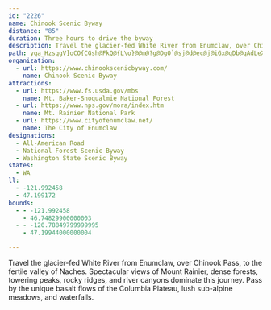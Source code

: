```yaml
---
id: "2226"
name: Chinook Scenic Byway
distance: "85"
duration: Three hours to drive the byway
description: Travel the glacier-fed White River from Enumclaw, over Chinook Pass, to the fertile valley of Naches. Spectacular views of Mount Rainier, dense forests, towering peaks, rocky ridges, and river canyons dominate this journey. Pass by the unique basalt flows of the Columbia Plateau, lush sub-alpine meadows, and waterfalls.
path: yqa_HzsqgV]oCO{CGsh@FkQ@{L\o}@@m@?g@DgO`@sj@d@ec@j@iGx@qDb@qAdLeX~@iDb@_CX_B`@aF\{Q^mDx@aFnAeE~B{EdYk_@nRuVnLoMf`@ka@vAgArGsCrAeAxAgBlEoHbCsBpl@eTxBoA|AyAtA_B|@sBxAsEn@uGh@yNj@aObOuxDb@wETcBz@yDb@uAhAsClAwBtPeVtAsClAmDx@gDbHec@l@qCpHmX^yBJkALmC?_BOaD}DiXiBiJs@qC_@_A}BmDkQkU}@eBu@gDSgAeAgMc@gGEgA@eFfAiS@gBIsDWyBc@aBs@oB{@aBiZy`@aCuD{A_D}Nq_@yAgEw@qCiCiNoAoFs@_C_BaDiCmDwBiDo@oAqLkZuLwYiDkJiAiGMeC?{@l@sQP_CVgBz@mDpMsf@jB{GpUgw@tBaHpKs[x@aF`A_Kf@oB^kAr@wArGeLnA_D^yAL_AXkEJm_@OmC]uCeAeGKgACcABiDTyATsArAkDrGuLtGoMt@gCbBmHXeChAaH~@uDhMk`@hB_JbFsYpJos@Z}EHoEa@_f@@gFf@mN`Bk^RcGLaIj@k|@I_FKkBo@yDiAsEwYuaA}@yBsF{Ji@_By@gEMyA?sDVeCh@eD~BiIx@qBhAoBrEqGdHcLhhAotBbh@e`AnPcVtKsNdAgA|GsD~s@q]bFgC`BmA|C_D~BsCpFeIlDqDdPaTnEmF`FiH`HkNrAiBdAkBrAeBrB_C~EsEjBuAhEuDxDyDjJuK|CmCjKkInBkAxCsArb@uNrAs@t@g@f@_@lEsDjG}Ff@[PIz@c@n@SPEZGdE]vTq@nTcA~L_@dDc@pDgAlFsCnPgNfHiF|@e@~Bs@|F}@~OYvFg@bR_D|K{ArBk@vF{CvEwAtASjF_@`JMnAY~BkAjHoGxA_AbFeB`FqArB[|AKdOEnAQpIiC|KsDlEqBpD{B|DsDvEaGtNiS|Zya@hAiBrA{C^qAx@iDj@mEVgE?uNHsBP_CfAgFtA_ElCgHvZkv@rBsErAsBxCmDlBsAxBeArHkBvAk@`^}TlEyAbDu@~O_BvCCnAJ~@VpDtA|EjChBr@dCp@vD`@|TVtCL`D\rB^vEzArBjA`OvG|RdIdEnBzIhD|ExAjIlA`ZfCnNlBhDJrCMxAU`FuA~WuMfQ_JdNgIdDgCxKwJpHkFbDkBrEoAnACfEj@rBl@tDhB|B`CrA`BjFfJt@v@vDfCpIfDxA^vOnCzEh@rAX~BLvEGfOq@dIq@vFIhRqD|DGhTJlStBfKrArAj@hDrBpD~A|InAhQdFry@|KhFhApDlA|YnSzFzEbExDnA~@xBr@jDf@rElB~Ah@vETlHVpC?`\sH|GoDlDsCd@K~B?vE]bC[lDmA~LkAn@Q~E{CpGy@xAKxAFlR~G|AJ~@En@YdA}@`C}Cj@]l@GvWhDxChAnANx@Eh@O\Wz@s@`@k@JG~AgFXwDCoDUsA]cAuB}DsA}CcGwNSw@UcB@yBLqA~DqR`DaK~@_AfCs@z@i@vAsAp@[VYTk@DsAKk@q@{@u@K_ExAa@Xo@JeAx@cAzByBbM_@bAwEhGeAvC_@tBI|A?hBbC`Pd@lEvDlMHt@Cv@Uf@c@X[Di@S}@gB}DyJe@mBi@{DgC{REeBBoArBaJd@iAlBoCXw@tBoI^_CDsAGqAy@sDSoAE_A@kAf@oCZe@jIyFr@y@Ts@HgBMeAe@mA}CwFeAoAiBs@iAWwCEeAPmAf@oA~@kCdAuCSiALmF`DkDpDu@`@_ARoA?gAa@cJoKi@c@}DuAqDeCiCgC_DsD}CqEwHwNqC_FmFuOo@cDiAeE}B{H}FyNKaAEgESsAy@eDi@yE_@mBe@aBq@yAe@eBoA{GyBiJgIa]}Fa]sA{LiAoR_A_I}@mXSqCiCqUe@kHy@cHMmBo@mRYaa@QqGwAwRUgG_@eE_BqN}@kGsBeJeB}G{EiOyUoj@}EiK_BkEgAuEmDyS_BuG_B{EqB_FuEgKq@{B[gDDmKAuC]eCo@gBsEkGiBoBqDiC{A_Cq@wBUwBEsC@gBVmC~@sGNwBD{AKsDcE_]WmEe@_d@_@ea@?gBUsI_AiI}DiXmA_Ie@uBwAqEmB{EiGcMiDyFqBeBuCsAsTiImAwA}C{FiCmD_AeAs@k@yPqJiHsEsAcB}@}BmKc]}_@ylA_GqRuFuTwMoj@kJ{ZSmBU}Pe@qDy@aCcEoFsAwBwAyCg@uAm@_CwFe\_g@muBcV}bAsMik@uAaKsOouAkBcKM}AIgDv@{rAYaCoA_FW_BEuADkA|@uHD_EKmBm@yFUkA_BuEWsBUaQHcJ}Bq]EeBDkBR{BXgAz@yB\mAX}ADo@@kAq@}Y]aCk@mCwFyPm@sB[iCmCiXM_Ay@mDq@sBs@cBqDcGgH}TQkAMaBBm@ReC~@yENmBI_DyAuOo@{FUqAwQqr@a@yBM_AEkDd@oLAgF_@gFwAcPO_EIcJO_FyAmNUoF@_CjBy\@sAEiCy@}HsEi]{Lsz@SyBYmGAuIT}FdDgh@PaE?oFMwA_AmFiAaDaDsDmFgDe@m@oAsB_AsDcEqXy@yDa@mAoDkHUaAWeCLmCTaAbAeCZkAVsCCyBu@sGcCuOs@iGEqBNaG?uC_AaHGyEKmBYcBk@}AkDmF[w@c@aC?eBH{ARwAd@kAr@gA`NaNl@a@nB]x@Hr@Nd@Xr@p@bEfFx@p@dBdAlA`@rBd@hTfBxPp@bZn@lAIxAk@|BmBj@y@lAmCbC{HzAcEzC{EhBsBhGuF`AeA`ByBpVy^bDwD`FsEnAmBpG{NnCiEvAgBnPmPrCmBvJyDn@MbBMlI^|BWrBs@lBkAnAeAnBoCrBwEbEiH|EuH`FaGvCkCxY}UdJ_GbAgAdA{A~@oBn@oBfBaHx@wBjLcRvHqOxC_EvAmArCcBhC{@~@ShAElCPdBr@dGrEjBl@bDPbAKhC}@|AaAhBgCvByDnEaLx@_BfBmCbHuIvCgFfO_a@|DyNbA_CrBoCpHaFrBqClAmC~C{IpKiUfAyAnEiEfBqCn@yAb@uA~BgMrBuJdBgG`D}GrCuEdCuFjIaWvAaDhDeFtBuBtNoKl@q@lAyB|D{IvJcVh@sBTqAXcDNyGXoSPoC^cAXe@v@g@hAYz@LzCpAdAL~AMrAk@rA_B^aAxAmExByIl@{Az@kA|AgA~\iOnDwBn@k@~AuBtEgInAgBbR}StAiCh@{AXmAvHyb@hAsFj@qB|Pmb@n@gArBeCbBsAvGyDfKaH~IoFnBq@hBStA?zGl@nFd@b@D|BGvAUzAc@~BoApF}Cp@]vH_GbB_AtCeAnEi@rFOfCWjAWlAm@vAiA`HkGzHcHpH}GvGeFzMqIjIkF`MeIhF_D~AaAdBoAvBeBvBgBfA_A~AuAzCiCxCgCbFkEtCeCz@u@~D}CpCqAfCU|A]nAm@bAq@j@k@bDeFnAqBhAgB`AmAhAoAtCgChAcAdDmCjAeA|@{@fCeDbAeAxAsAbBaA`Ac@~@]vIwC`IoCdAe@p@c@v@m@h@m@l@{@r@qAp@cBlBcGtDyKhCsGrZoo@bEgI|AsEhA}GvBmP|CqTbVi~A~AmGtAyDrLyYvF{LlF{IlHqJfDwDtAoArCuAfI}@lCs@fCaAnBkAxB_BbB_BrBaCnAeBhAoB|f@_~@n@wAxAyDr@aClUibA~CiTlA}GzAsFrKw]dAgC^e@tAaAp@Qz@?l@JxAz@h@h@vE`GhB`AbBV~A?zA]x@a@bB}AfAcBnD_KrCmIfDoKx@uBrAiC|EiIvGgI`@q@v@cBx@sCdDgNxAaH`@eC~@cJ`H{{@`@oGb@sKXou@
organization:
  - url: https://www.chinookscenicbyway.com/
    name: Chinook Scenic Byway
attractions:
  - url: https://www.fs.usda.gov/mbs
    name: Mt. Baker-Snoqualmie National Forest
  - url: https://www.nps.gov/mora/index.htm
    name: Mt. Rainier National Park
  - url: https://www.cityofenumclaw.net/
    name: The City of Enumclaw
designations:
  - All-American Road
  - National Forest Scenic Byway
  - Washington State Scenic Byway
states:
  - WA
ll:
  - -121.992458
  - 47.199172
bounds:
  - - -121.992458
    - 46.74829900000003
  - - -120.78849799999995
    - 47.19944000000004

---
```


Travel the glacier-fed White River from Enumclaw, over Chinook Pass, to the fertile valley of Naches. Spectacular views of Mount Rainier, dense forests, towering peaks, rocky ridges, and river canyons dominate this journey. Pass by the unique basalt flows of the Columbia Plateau, lush sub-alpine meadows, and waterfalls.
